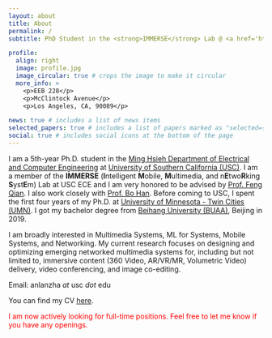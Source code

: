 ```yaml
---
layout: about
title: About
permalink: /
subtitle: PhD Student in the <strong>IMMERSE</strong> Lab @ <a href='https://minghsiehece.usc.edu/'>USC ECE</a>. 

profile:
  align: right
  image: profile.jpg
  image_circular: true # crops the image to make it circular
  more_info: >
    <p>EEB 228</p>
    <p>McClintock Avenue</p>
    <p>Los Angeles, CA, 90089</p>

news: true # includes a list of news items
selected_papers: true # includes a list of papers marked as "selected={true}"
social: true # includes social icons at the bottom of the page
---
```


I am a 5th-year Ph.D. student in the [Ming Hsieh Department of Electrical and Computer Engineering](https://minghsiehece.usc.edu/) at [University of Southern California (USC)](https://www.usc.edu/). I am a member of the **IMMERSE** (**I**ntelligent **M**obile, **M**ultimedia, and n**E**two**R**king **S**yst**E**m) Lab at USC ECE and I am very honored to be advised by [Prof. Feng Qian](https://feng-qian.github.io/). I also work closely with [Prof. Bo Han](https://cs.gmu.edu/~bohan/). Before coming to USC, I spent the first four years of my Ph.D. at [University of Minnesota - Twin Cities (UMN)](https://twin-cities.umn.edu/). I got my bachelor degree from [Beihang University (BUAA)](https://ev.buaa.edu.cn/), Beijing in 2019.

I am broadly interested in Multimedia Systems, ML for Systems, Mobile Systems, and Networking. My current research focuses on designing and optimizing emerging networked multimedia systems for, including but not limited to, immersive content (360 Video, AR/VR/MR, Volumetric Video) delivery, video conferencing, and image co-editing. 

Email: anlanzha *at* usc *dot* edu

You can find my CV [here](). 

<span style="color:red"> I am now actively looking for full-time positions. Feel free to let me know if you have any openings. </span>

<!-- Write your biography here. Tell the world about yourself. Link to your favorite [subreddit](http://reddit.com). You can put a picture in, too. The code is already in, just name your picture `prof_pic.jpg` and put it in the `img/` folder.

Put your address / P.O. box / other info right below your picture. You can also disable any of these elements by editing `profile` property of the YAML header of your `_pages/about.md`. Edit `_bibliography/papers.bib` and Jekyll will render your [publications page](/al-folio/publications/) automatically.

Link to your social media connections, too. This theme is set up to use [Font Awesome icons](https://fontawesome.com/) and [Academicons](https://jpswalsh.github.io/academicons/), like the ones below. Add your Facebook, Twitter, LinkedIn, Google Scholar, or just disable all of them. -->
